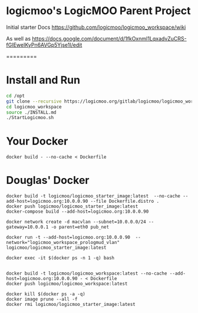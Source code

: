 # logicmoo's LogicMOO Parent Project 

Initial starter Docs https://github.com/logicmoo/logicmoo_workspace/wiki

As well as https://docs.google.com/document/d/1fkOxnmI1LqxadvZuCRS-fGIEweIKyPn6AVGp5Yjse1I/edit

=========

# Install and Run

```bash
cd /opt
git clone --recursive https://logicmoo.org/gitlab/logicmoo/logicmoo_workspace.git
cd logicmoo_workspace
source ./INSTALL.md
./StartLogicmoo.sh

```

# Your Docker 

```docker build - --no-cache < Dockerfile```



# Douglas' Docker 

```
docker build -t logicmoo/logicmoo_starter_image:latest  --no-cache --add-host=logicmoo.org:10.0.0.90 --file Dockerfile.distro .   
docker push logicmoo/logicmoo_starter_image:latest
docker-compose build --add-host=logicmoo.org:10.0.0.90

docker network create -d macvlan --subnet=10.0.0.0/24 --gateway=10.0.0.1 -o parent=eth0 pub_net

docker run -t --add-host=logicmoo.org:10.0.0.90  --network="logicmoo_workspace_prologmud_vlan"  logicmoo/logicmoo_starter_image:latest

docker exec -it $(docker ps -n 1 -q) bash


docker build -t logicmoo/logicmoo_workspace:latest --no-cache --add-host=logicmoo.org:10.0.0.90 - < Dockerfile
docker push logicmoo/logicmoo_workspace:latest 
```



```
docker kill $(docker ps -a -q)
docker image prune --all -f
docker rmi logicmoo/logicmoo_starter_image:latest 
```
